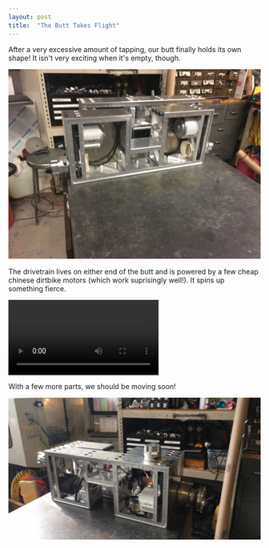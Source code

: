 ```yaml
---
layout: post
title:  "The Butt Takes Flight"
---
```

After a very excessive amount of tapping, our butt finally holds its own shape! It isn't very exciting when it's empty, though.

![](/img/posts/2019-3-3-drivetrain/withmotors.jpg)

The drivetrain lives on either end of the butt and is powered by a few cheap chinese dirtbike motors (which work suprisingly well!). It spins up something fierce.

<video style='max-width: 100%;vertical-align:middle;' controls preload='metadata' onclick='(function(el){ if(el.paused) el.play(); else el.pause() })(this)'>
  <source src='/img/posts/2019-3-3-drivetrain/spinning.mp4' type='video/mp4; codecs="avc1.42E01E, mp4a.40.2"'>
</video>

With a few more parts, we should be moving soon!

![](/img/posts/2019-3-3-drivetrain/anothershot.jpg)

